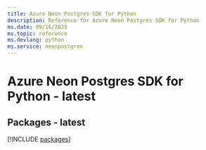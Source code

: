 ```yaml
---
title: Azure Neon Postgres SDK for Python
description: Reference for Azure Neon Postgres SDK for Python
ms.date: 09/16/2025
ms.topic: reference
ms.devlang: python
ms.service: neonpostgres
---
```

# Azure Neon Postgres SDK for Python - latest
## Packages - latest
[!INCLUDE [packages](neon-postgres-index.md)]